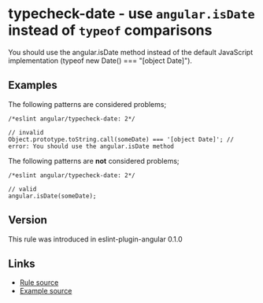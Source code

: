 <!-- WARNING: Generated documentation. Edit docs and examples in the rule and examples file ('rules/typecheck-date.js', 'examples/typecheck-date.js'). -->

# typecheck-date - use `angular.isDate` instead of `typeof` comparisons

You should use the angular.isDate method instead of the default JavaScript implementation (typeof new Date() === "[object Date]").

## Examples

The following patterns are considered problems;

    /*eslint angular/typecheck-date: 2*/

    // invalid
    Object.prototype.toString.call(someDate) === '[object Date]'; // error: You should use the angular.isDate method

The following patterns are **not** considered problems;

    /*eslint angular/typecheck-date: 2*/

    // valid
    angular.isDate(someDate);

## Version

This rule was introduced in eslint-plugin-angular 0.1.0

## Links

* [Rule source](../rules/typecheck-date.js)
* [Example source](../examples/typecheck-date.js)
